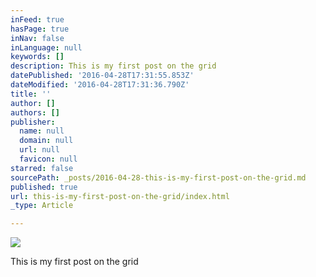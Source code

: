 ```yaml
---
inFeed: true
hasPage: true
inNav: false
inLanguage: null
keywords: []
description: This is my first post on the grid
datePublished: '2016-04-28T17:31:55.853Z'
dateModified: '2016-04-28T17:31:36.790Z'
title: ''
author: []
authors: []
publisher:
  name: null
  domain: null
  url: null
  favicon: null
starred: false
sourcePath: _posts/2016-04-28-this-is-my-first-post-on-the-grid.md
published: true
url: this-is-my-first-post-on-the-grid/index.html
_type: Article

---
```

![](https://the-grid-user-content.s3-us-west-2.amazonaws.com/fd929e0a-1633-40be-82e8-83a07e57e546.jpg)

This is my first post on the grid